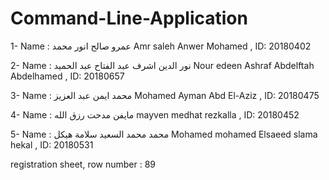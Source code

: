 # Command-Line-Application

1- Name : عمرو صالح انور محمد     Amr saleh Anwer Mohamed , ID: 20180402

2- Name : نور الدين اشرف عبد الفتاح عبد الحميد      Nour edeen Ashraf Abdelftah Abdelhamed , ID: 20180657

3- Name : محمد ايمن عبد العزيز     Mohamed Ayman Abd El-Aziz , ID: 20180475

4- Name : مايفن مدحت رزق الله      mayven medhat rezkalla , ID: 20180452

5- Name : محمد محمد السعيد سلامة هيكل      Mohamed mohamed Elsaeed slama hekal , ID: 20180531

registration sheet, row number :  89